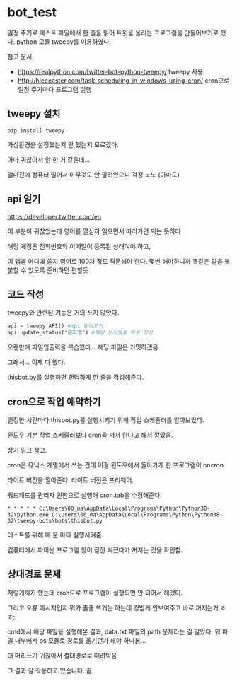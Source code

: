 # bot_test

일정 주기로 텍스트 파일에서 한 줄을 읽어 트윗을 올리는 프로그램을 만들어보기로 했다.
python 모듈 tweepy를 이용하였다.

참고 문서:

* https://realpython.com/twitter-bot-python-tweepy/ tweepy 사용
* http://hleecaster.com/task-scheduling-in-windows-using-cron/ cron으로 일정 주기마다 프로그램 실행

## tweepy 설치

```
pip install tweepy
```

가상환경을 설정했는지 안 했는지 모르겠다.

아마 귀찮아서 안 한 거 같은데...

얼마전에 컴퓨터 밀어서 아무것도 안 깔려있으니 걱정 노노 (아마도)

## api 얻기

https://developer.twitter.com/en

이 부분이 귀찮았는데 영어를 열심히 읽으면서 따라가면 되는 듯하다

해당 계정은 전화번호와 이메일이 등록된 상태여야 하고,

이 앱을 어디에 쓸지 영어로 100자 정도 작문해야 한다. 몇번 해야하니까 똑같은 말을 복붙할 수 있도록 준비하면 편할듯 

## 코드 작성

tweepy와 관련된 기능은 거의 쓰지 않았다.

```python
api = tweepy.API() #api 받아오기
api.update_status("문자열") #해당 문자열을 트윗 작성
```

오랜만에 파일입출력을 복습했다... 해당 파일은 커밋하겠음

그래서... 이제 다 했다.

thisbot.py를 실행하면 랜덤하게 한 줄을 작성해준다.

## cron으로 작업 예약하기

일정한 시간마다 thisbot.py를 실행시키기 위해 작업 스케줄러를 알아보았다.

윈도우 기본 작업 스케줄러보다 cron을 써서 한다고 해서 깔았음.

상기 링크 참고.

cron은 유닉스 계열에서 쓰는 건데 이걸 윈도우에서 돌아가게 한 프로그램이 nncron

라이트 버전을 깔아준다. 라이트 버전은 프리웨어.

워드패드를 관리자 권한으로 실행해 cron.tab을 수정해준다.

```
* * * * * C:\Users\00_ma\AppData\Local\Programs\Python\Python38-32\python.exe C:\Users\00_ma\AppData\Local\Programs\Python\Python38-32\tweepy-bots\bots\thisbot.py
```

테스트를 위해 매 분 마다 실행시켜줌.

컴퓨터에서 파이썬 프로그램 창이 잠깐 켜졌다가 꺼지는 것을 확인함.

## 상대경로 문제

저렇게까지 했는데 cron으로 프로그램이 실행되면 안 되어서 헤맸다.

그리고 오류 메시지인지 뭐가 줄줄 뜨기는 하는데 킹받게 안보여주고 바로 꺼지는거 ㅎㅎ;;

cmd에서 해당 파일을 실행해본 결과, data.txt 파일의 path 문제라는 걸 알았다. 뭐 파일 내부에서 os 모듈로 경로를 옮기던가 해야 하나봄...

더 머리쓰기 귀찮아서 절대경로로 때려박음

그 결과 잘 작동하고 있습니다. 끝.


